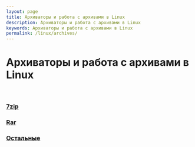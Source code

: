 ```yaml
---
layout: page
title: Архиваторы и работа с архивами в Linux
description: Архиваторы и работа с архивами в Linux
keywords: Архиваторы и работа с архивами в Linux
permalink: /linux/archives/
---
```


# Архиваторы и работа с архивами в Linux

<br/>

### [7zip](/linux/archives/7zip/)

### [Rar](/linux/archives/rar/)

### [Остальные](/linux/archives/other/)
